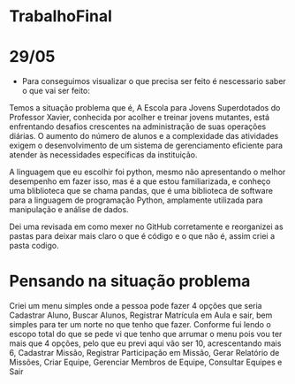 # TrabalhoFinal
# 29/05
* Para conseguimos visualizar o que precisa ser feito é nescessario saber o que vai ser feito:
  
Temos a situação problema que é, A Escola para Jovens Superdotados do Professor Xavier, conhecida por acolher e treinar jovens mutantes, está enfrentando desafios crescentes na administração de suas operações diárias. O aumento do número de alunos e a complexidade das atividades exigem o desenvolvimento de um sistema de gerenciamento eficiente para atender às necessidades específicas da instituição.

A linguagem que eu escolhir foi python, mesmo não apresentando o melhor desempenho em fazer isso, mas é a que estou familiarizada, e conheço uma bliblioteca que se chama pandas, que é uma biblioteca de software para a linguagem de programação Python, amplamente utilizada para manipulação e análise de dados.

Dei uma revisada em como mexer no GitHub corretamente e reorganizei as pastas para deixar mais claro o que é código e o que não é, assim criei a pasta codigo.

# Pensando na situação problema
Criei um menu simples onde a pessoa pode fazer 4 opções que seria Cadastrar Aluno, Buscar Alunos, Registrar Matrícula em Aula e sair, bem simples para ter um norte no que tenho que fazer.
Conforme fui lendo o escopo total do que se pede vi que tenho que arrumar o menu pois vou ter mais que 4 opções, pelo que eu previ aqui vão ser 10, acrescentando mais 6, Cadastrar Missão, Registrar Participação em Missão, Gerar Relatório de Missões, Criar Equipe, Gerenciar Membros de Equipe, Consultar Equipes e Sair
